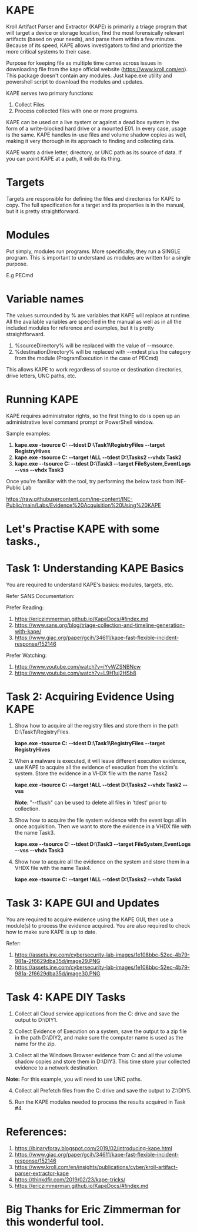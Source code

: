# KAPE

Kroll Artifact Parser and Extractor (KAPE) is primarily a triage program that will target a device or storage location, find the most forensically relevant artifacts (based on your needs), and parse them within a few minutes. Because of its speed, KAPE allows investigators to find and prioritize the more critical systems to their case.

Purpose for keeping file as multiple time cames across issues in downloading file from the kape official website (https://www.kroll.com/en). This package doesn't contain any modules. Just kape.exe utility and powershell script to download the modules and updates.

KAPE serves two primary functions: 

1. Collect Files
2. Process collected files with one or more programs.

KAPE can be used on a live system or against a dead box system in the form of a write-blocked hard drive or a mounted E01. In every case, usage is the same. KAPE handles in-use files and volume shadow copies as well, making it very thorough in its approach to finding and collecting data.

KAPE wants a drive letter, directory, or UNC path as its source of data. If you can point KAPE at a path, it will do its thing.

# Targets

Targets are responsible for defining the files and directories for KAPE to copy. The full specification for a target and its properties is in the manual, but it is pretty straightforward.


# Modules

Put simply, modules run programs. More specifically, they run a SINGLE program. This is important to understand as modules are written for a single purpose.

E.g PECmd

# Variable names

The values surrounded by % are variables that KAPE will replace at runtime. All the available variables are specified in the manual as well as in all the included modules for reference and examples, but it is pretty straightforward. 

1. %sourceDirectory% will be replaced with the value of --msource.
2. %destinationDirectory% will be replaced with --mdest plus the category from the module (ProgramExecution in the case of PECmd)

This allows KAPE to work regardless of source or destination directories, drive letters, UNC paths, etc.

# Running KAPE

KAPE requires administrator rights, so the first thing to do is open up an administrative level command prompt or PowerShell window.

Sample examples:

1. **kape.exe -tsource C: --tdest D:\Task1\RegistryFiles --target RegistryHives**
2. **kape.exe -tsource C: --target !ALL --tdest D:\Tasks2 --vhdx Task2**
3. **kape.exe --tsource C: --tdest D:\Task3 --target FileSystem,EventLogs --vss --vhdx Task3**

Once you're familiar with the tool, try performing the below task from INE-Public Lab

https://raw.githubusercontent.com/ine-content/INE-Public/main/Labs/Evidence%20Acquisition%20Using%20KAPE

# Let's Practise KAPE with some tasks.,

# Task 1: Understanding KAPE Basics

You are required to understand KAPE's basics: modules, targets, etc.

Refer SANS Documentation:

Prefer Reading: 

1. https://ericzimmerman.github.io/KapeDocs/#!index.md
2. https://www.sans.org/blog/triage-collection-and-timeline-generation-with-kape/
3. https://www.giac.org/paper/gcih/34611/kape-fast-flexible-incident-response/152146

Prefer Watching:

1. https://www.youtube.com/watch?v=iYyWZSNBNcw
2. https://www.youtube.com/watch?v=L9H1uj2HSb8

# Task 2: Acquiring Evidence Using KAPE

1.  Show how to acquire all the registry files and store them in the path D:\Task1\RegistryFiles.

    **kape.exe -tsource C: --tdest D:\Task1\RegistryFiles --target RegistryHives**
 
2.  When a malware is executed, it will leave different execution evidence, use KAPE to acquire all the evidence of execution from the victim's system. Store the evidence in a VHDX file with the name Task2

    **kape.exe -tsource C: --target !ALL --tdest D:\Tasks2 --vhdx Task2 --vss**
    
    **Note**: "--tflush" can be used to delete all files in 'tdest' prior to collection.

3.  Show how to acquire the file system evidence with the event logs all in once acquisition. Then we want to store the evidence in a VHDX file with the name Task3.

    **kape.exe --tsource C: --tdest D:\Task3 --target FileSystem,EventLogs --vss --vhdx Task3**

4.  Show how to acquire all the evidence on the system and store them in a VHDX file with the name Task4.

    **kape.exe -tsource C: --target !ALL --tdest D:\Tasks2 --vhdx Task4**
    
# Task 3: KAPE GUI and Updates

You are required to acquire evidence using the KAPE GUI, then use a module(s) to process the evidence acquired. You are also required to check how to make sure KAPE is up to date.

Refer: 
1. https://assets.ine.com/cybersecurity-lab-images/1e108bbc-52ec-4b79-981a-2f6629dba35d/image29.PNG
2. https://assets.ine.com/cybersecurity-lab-images/1e108bbc-52ec-4b79-981a-2f6629dba35d/image30.PNG

# Task 4: KAPE DIY Tasks

1.  Collect all Cloud service applications from the C: drive and save the output to D:\DIY1.

2.  Collect Evidence of Execution on a system, save the output to a zip file in the path D:\DIY2, and make sure the computer name is used as the name for the zip.

3.  Collect all the Windows Browser evidence from C: and all the volume shadow copies and store them in D:\DIY3. This time store your collected evidence to a network destination.

**Note:** For this example, you will need to use UNC paths.

4.  Collect all Prefetch files from the C: drive and save the output to Z:\DIY5.

5.  Run the KAPE modules needed to process the results acquired in Task \#4.

# References: 

1. https://binaryforay.blogspot.com/2019/02/introducing-kape.html 
2. https://www.giac.org/paper/gcih/34611/kape-fast-flexible-incident-response/152146
3. https://www.kroll.com/en/insights/publications/cyber/kroll-artifact-parser-extractor-kape
4. https://thinkdfir.com/2019/02/23/kape-tricks/
5. https://ericzimmerman.github.io/KapeDocs/#!index.md

# Big Thanks for Eric Zimmerman for this wonderful tool.
